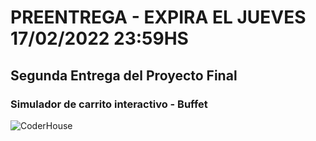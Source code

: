 # PREENTREGA - EXPIRA EL JUEVES 17/02/2022 23:59HS

## Segunda Entrega del Proyecto Final

### Simulador de carrito interactivo - Buffet

![CoderHouse](https://is2-ssl.mzstatic.com/image/thumb/Purple116/v4/b8/aa/5a/b8aa5aa3-fa49-9e2b-a93a-552dc84f4bd0/source/256x256bb.jpg)